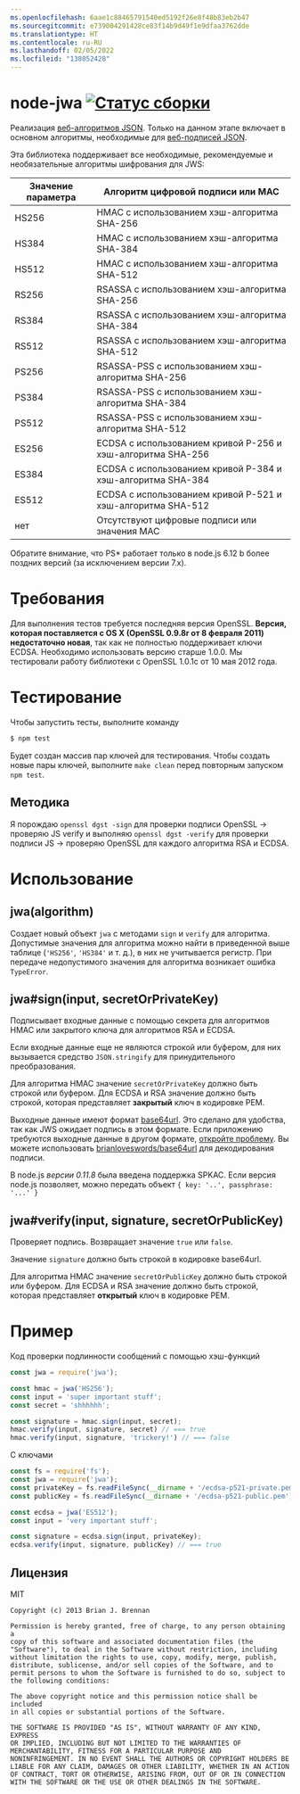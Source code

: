 ```yaml
---
ms.openlocfilehash: 6aae1c88465791540ed5192f26e8f48b83eb2b47
ms.sourcegitcommit: e739004291428ce83f14b9d49f1e9dfaa3762dde
ms.translationtype: HT
ms.contentlocale: ru-RU
ms.lasthandoff: 02/05/2022
ms.locfileid: "138052428"
---
```

# <a name="node-jwa-build-statushttpstravis-ciorgbrianloveswordsnode-jwa"></a>node-jwa [![Статус сборки](https://travis-ci.org/brianloveswords/node-jwa.svg?branch=master)](https://travis-ci.org/brianloveswords/node-jwa)

Реализация [веб-алгоритмов JSON](http://tools.ietf.org/id/draft-ietf-jose-json-web-algorithms-08.html). Только на данном этапе включает в основном алгоритмы, необходимые для [веб-подписей JSON](http://self-issued.info/docs/draft-ietf-jose-json-web-signature.html).

Эта библиотека поддерживает все необходимые, рекомендуемые и необязательные алгоритмы шифрования для JWS:

Значение параметра | Алгоритм цифровой подписи или MAC
----------------|----------------------------
HS256 | HMAC с использованием хэш-алгоритма SHA-256
HS384 | HMAC с использованием хэш-алгоритма SHA-384
HS512 | HMAC с использованием хэш-алгоритма SHA-512
RS256 | RSASSA с использованием хэш-алгоритма SHA-256
RS384 | RSASSA с использованием хэш-алгоритма SHA-384
RS512 | RSASSA с использованием хэш-алгоритма SHA-512
PS256 | RSASSA-PSS с использованием хэш-алгоритма SHA-256
PS384 | RSASSA-PSS с использованием хэш-алгоритма SHA-384
PS512 | RSASSA-PSS с использованием хэш-алгоритма SHA-512
ES256 | ECDSA с использованием кривой P-256 и хэш-алгоритма SHA-256
ES384 | ECDSA с использованием кривой P-384 и хэш-алгоритма SHA-384
ES512 | ECDSA с использованием кривой P-521 и хэш-алгоритма SHA-512
нет | Отсутствуют цифровые подписи или значения MAC

Обратите внимание, что PS* работает только в node.js 6.12 b более поздних версий (за исключением версии 7.x).

# <a name="requirements"></a>Требования

Для выполнения тестов требуется последняя версия OpenSSL. **Версия, которая поставляется с OS X (OpenSSL 0.9.8r от 8 февраля
2011) недостаточно новая**, так как не полностью поддерживает ключи ECDSA. Необходимо использовать версию старше 1.0.0. Мы тестировали работу библиотеки с OpenSSL 1.0.1c от 10 мая 2012 года.

# <a name="testing"></a>Тестирование

Чтобы запустить тесты, выполните команду

```bash
$ npm test
```

Будет создан массив пар ключей для тестирования. Чтобы создать новые пары ключей, выполните `make clean` перед повторным запуском `npm test`.

## <a name="methodology"></a>Методика

Я порождаю `openssl dgst -sign` для проверки подписи OpenSSL → проверяю JS verify и выполняю `openssl dgst -verify` для проверки подписи JS → проверяю OpenSSL для каждого алгоритма RSA и ECDSA.

# <a name="usage"></a>Использование

## <a name="jwaalgorithm"></a>jwa(algorithm)

Создает новый объект `jwa` с методами `sign` и `verify` для алгоритма. Допустимые значения для алгоритма можно найти в приведенной выше таблице (`'HS256'`, `'HS384'` и т. д.), в них не учитывается регистр. При передаче недопустимого значения для алгоритма возникает ошибка `TypeError`.


## <a name="jwasigninput-secretorprivatekey"></a>jwa#sign(input, secretOrPrivateKey)

Подписывает входные данные с помощью секрета для алгоритмов HMAC или закрытого ключа для алгоритмов RSA и ECDSA.

Если входные данные еще не являются строкой или буфером, для них вызывается средство `JSON.stringify` для принудительного преобразования.

Для алгоритма HMAC значение `secretOrPrivateKey` должно быть строкой или буфером. Для ECDSA и RSA значение должно быть строкой, которая представляет **закрытый** ключ в кодировке PEM.

Выходные данные имеют формат [base64url](http://en.wikipedia.org/wiki/Base64#URL_applications). Это сделано для удобства, так как JWS ожидает подпись в этом формате. Если приложению требуются выходные данные в другом формате, [откройте проблему](https://github.com/brianloveswords/node-jwa/issues). Вы можете использовать [brianloveswords/base64url](https://github.com/brianloveswords/base64url) для декодирования подписи.

В node.js *версии 0.11.8* была введена поддержка SPKAC. Если версия node.js позволяет, можно передать объект `{ key: '..', passphrase: '...' }`


## <a name="jwaverifyinput-signature-secretorpublickey"></a>jwa#verify(input, signature, secretOrPublicKey)

Проверяет подпись. Возвращает значение `true` или `false`.

Значение `signature` должно быть строкой в кодировке base64url.

Для алгоритма HMAC значение `secretOrPublicKey` должно быть строкой или буфером. Для ECDSA и RSA значение должно быть строкой, которая представляет **открытый** ключ в кодировке PEM.


# <a name="example"></a>Пример

Код проверки подлинности сообщений с помощью хэш-функций
```js
const jwa = require('jwa');

const hmac = jwa('HS256');
const input = 'super important stuff';
const secret = 'shhhhhh';

const signature = hmac.sign(input, secret);
hmac.verify(input, signature, secret) // === true
hmac.verify(input, signature, 'trickery!') // === false
```

С ключами
```js
const fs = require('fs');
const jwa = require('jwa');
const privateKey = fs.readFileSync(__dirname + '/ecdsa-p521-private.pem');
const publicKey = fs.readFileSync(__dirname + '/ecdsa-p521-public.pem');

const ecdsa = jwa('ES512');
const input = 'very important stuff';

const signature = ecdsa.sign(input, privateKey);
ecdsa.verify(input, signature, publicKey) // === true
```
## <a name="license"></a>Лицензия

MIT

```
Copyright (c) 2013 Brian J. Brennan

Permission is hereby granted, free of charge, to any person obtaining a
copy of this software and associated documentation files (the
"Software"), to deal in the Software without restriction, including
without limitation the rights to use, copy, modify, merge, publish,
distribute, sublicense, and/or sell copies of the Software, and to
permit persons to whom the Software is furnished to do so, subject to
the following conditions:

The above copyright notice and this permission notice shall be included
in all copies or substantial portions of the Software.

THE SOFTWARE IS PROVIDED "AS IS", WITHOUT WARRANTY OF ANY KIND, EXPRESS
OR IMPLIED, INCLUDING BUT NOT LIMITED TO THE WARRANTIES OF
MERCHANTABILITY, FITNESS FOR A PARTICULAR PURPOSE AND
NONINFRINGEMENT. IN NO EVENT SHALL THE AUTHORS OR COPYRIGHT HOLDERS BE
LIABLE FOR ANY CLAIM, DAMAGES OR OTHER LIABILITY, WHETHER IN AN ACTION
OF CONTRACT, TORT OR OTHERWISE, ARISING FROM, OUT OF OR IN CONNECTION
WITH THE SOFTWARE OR THE USE OR OTHER DEALINGS IN THE SOFTWARE.
```
